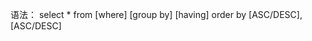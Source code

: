 语法：
select * from <tablename>
[where]
[group by]
[having]
order by <columnname1>[ASC/DESC],<columnname2>[ASC/DESC]